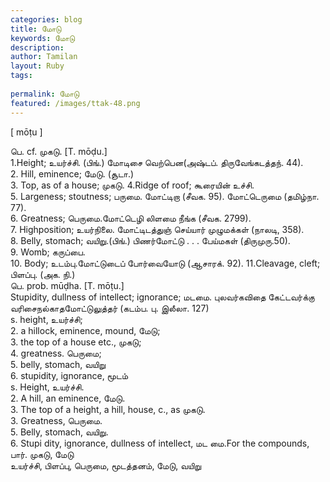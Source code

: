 ```yaml
---
categories: blog
title: மோடு
keywords: மோடு
description: 
author: Tamilan
layout: Ruby
tags: 
 
permalink: மோடு
featured: /images/ttak-48.png
---
```

  
[ mōṭu ]  
  
பெ. cf. முகடு. [T. mōḍu.]  
1.Height; உயர்ச்சி. (பிங்.) மோடிசை வெற்பென(அஷ்டப். திருவேங்கடத்தந். 44).   
2. Hill, eminence; மேடு. (சூடா.)   
3. Top, as of a house; முகடு. 4.Ridge of roof; கூரையின் உச்சி.   
5. Largeness; stoutness; பருமை. மோட்டிறா (சீவக. 95). மோட்டெருமை (தமிழ்நா. 77).   
6. Greatness; பெருமை.மோட்டெழி லிளமை நீங்க (சீவக. 2799).   
7. Highposition; உயர்நிலை. மோட்டிடத்துஞ் செய்யார் முழுமக்கள் (நாலடி, 358).   
8. Belly, stomach; வயிறு.(பிங்.) பிணர்மோட்டு . . . பேய்மகள் (திருமுரு.50).   
9. Womb; கருப்பை.   
10. Body; உடம்பு.மோட்டுடைப் போர்வையோடு (ஆசாரக். 92). 11.Cleavage, cleft; பிளப்பு. (அக. நி.)  
பெ. prob. mūḍha. [T. mōṭu.]  
Stupidity, dullness of intellect; ignorance; மடமை. புலவர்கவிதை கேட்டவர்க்கு வரிசைநல்காதமோட்டுலுத்தர் (கடம்ப. பு. இலீலா. 127)  
s. height, உயர்ச்சி;   
2. a hillock, eminence, mound, மேடு;   
3. the top of a house etc., முகடு;   
4. greatness. பெருமை;   
5. belly, stomach, வயிறு   
6. stupidity, ignorance, மூடம்  
s. Height, உயர்ச்சி.   
2. A hill, an eminence, மேடு.   
3. The top of a height, a hill, house, c., as முகடு.   
3. Greatness, பெருமை.   
5. Belly, stomach, வயிறு.   
6. Stupi dity, ignorance, dullness of intellect, மட மை.For the compounds, பார். முகடு, மேடு  
உயர்ச்சி, பிளப்பு, பெருமை, மூடத்தனம், மேடு, வயிறு